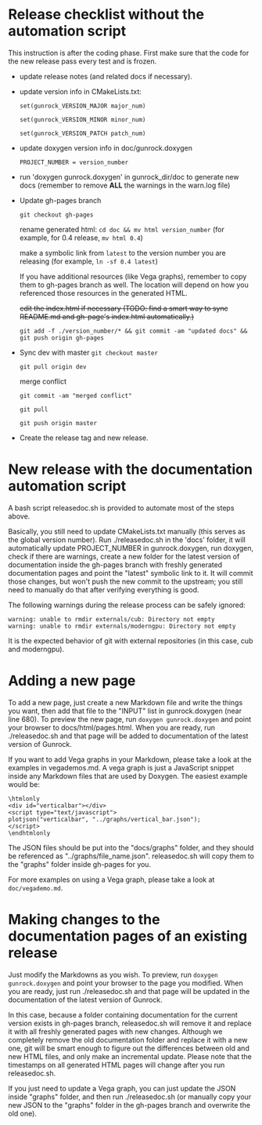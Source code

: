 Release checklist without the automation script
==============

This instruction is after the coding phase. First make sure that the code for the new release pass every test and is frozen.

- update release notes (and related docs if necessary).
- update version info in CMakeLists.txt:

  `set(gunrock_VERSION_MAJOR major_num)`
  
  `set(gunrock_VERSION_MINOR minor_num)`
  
  `set(gunrock_VERSION_PATCH patch_num)`
- update doxygen version info in doc/gunrock.doxygen
  
  `PROJECT_NUMBER = version_number`
- run 'doxygen gunrock.doxygen' in gunrock_dir/doc to generate new docs (remember to remove **ALL**
  the warnings in the warn.log file)
  
- Update gh-pages branch

  `git checkout gh-pages`
  
  rename generated html: `cd doc && mv html version_number` (for example, for 0.4 release, `mv html 0.4`)

  make a symbolic link from `latest` to the version number you are releasing (for example, `ln -sf 0.4 latest`)

  If you have additional resources (like Vega graphs), remember to copy them to gh-pages branch as well. 
  The location will depend on how you referenced those resources in the generated HTML.

  ~~edit the index.html if necessary (TODO: find a smart way to sync README.md and gh-page's index.html automatically.)~~
  
  `git add -f ./version_number/* && git commit -am "updated docs" && git push origin gh-pages`
  
- Sync dev with master
  `git checkout master`
  
  `git pull origin dev`
  
  merge conflict
  
  `git commit -am "merged conflict"`
  
  `git pull`
  
  `git push origin master`
  
- Create the release tag and new release.

New release with the documentation automation script
==============
A bash script releasedoc.sh is provided to automate most of the steps above.

Basically, you still need to update CMakeLists.txt manually (this serves as the
global version number). Run ./releasedoc.sh in the 'docs' folder, it will
automatically update PROJECT_NUMBER in gunrock.doxygen, 
run doxygen, check if there are warnings, create a new folder for the latest 
version of documentation inside the gh-pages branch with freshly generated
documentation pages and point the "latest" symbolic link to it. 
It will commit those changes, but won't push the new commit to the 
upstream; you still need to manually do that after verifying everything is good.

The following warnings during the release process can be safely ignored:

```
warning: unable to rmdir externals/cub: Directory not empty
warning: unable to rmdir externals/moderngpu: Directory not empty
```

It is the expected behavior of git with external repositories (in this case,
cub and moderngpu).

Adding a new page
==============

To add a new page, just create a new Markdown file and write the things you want,
then add that file to the "INPUT" list in gunrock.doxygen (near line 680).
To preview the new page, run `doxygen gunrock.doxygen` and point your browser to
docs/html/pages.html. When you are ready, run ./releasedoc.sh and that page will
be added to documentation of the latest version of Gunrock.

If you want to add Vega graphs in your Markdown, please take a look at the examples in
vegademos.md. A vega graph is just a JavaScript snippet inside any Markdown files 
that are used by Doxygen. The easiest example would be: 

```
\htmlonly
<div id="verticalbar"></div>
<script type="text/javascript">
plotjson("verticalbar", "../graphs/vertical_bar.json");
</script>
\endhtmlonly
```

The JSON files should be put into the "docs/graphs" folder, and they should be 
referenced as "../graphs/file_name.json". 
releasedoc.sh will copy them to the "graphs" folder inside gh-pages for you.

For more examples on using a Vega graph, please take a look at `doc/vegademo.md`.

Making changes to the documentation pages of an existing release
==============
Just modify the Markdowns as you wish. To preview, run `doxygen gunrock.doxygen` 
and point your browser to the page you modified. When you are ready, 
just run ./releasedoc.sh and that page will
be updated in the documentation of the latest version of Gunrock.

In this case, because a folder containing documentation for the current version 
exists in gh-pages branch, releasedoc.sh will remove it and replace it with all 
freshly generated pages with new changes. Although we completely remove the old 
documentation folder and replace it with a new one, git will be smart enough to 
figure out the differences between old and new HTML files, and only make an 
incremental update. Please note that the timestamps on all generated HTML pages
will change after you run releasedoc.sh.

If you just need to update a Vega graph, you can just update the JSON inside
"graphs" folder, and then run ./releasedoc.sh (or manually copy your new JSON
to the "graphs" folder in the gh-pages branch and overwrite the old one).

